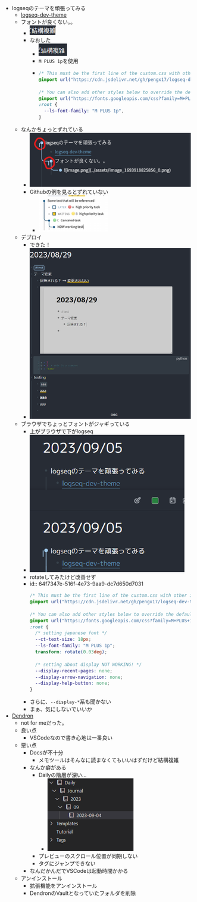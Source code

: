- logseqのテーマを頑張ってみる
	- [logseq-dev-theme](https://github.com/pengx17/logseq-dev-theme)
	- フォントが良くない。。
		- ![image.png](../assets/image_1693918825856_0.png)
		- なおした
			- ![image.png](../assets/image_1693919342420_0.png)
			- `M PLUS 1p`を使用
			- ```css
			  /* This must be the first line of the custom.css with other import rules */
			  @import url("https://cdn.jsdelivr.net/gh/pengx17/logseq-dev-theme@main/custom.css");
			  
			  /* You can also add other styles below to override the default theme values */
			  @import url("https://fonts.googleapis.com/css?family=M+PLUS+1p");
			  :root {
			    --ls-font-family: "M PLUS 1p",
			  }
			  ```
	- なんかちょっとずれている
		- ![image.png](../assets/image_1693919020182_0.png)
		- Githubの例を見るとずれていない
			- ![image.png](../assets/image_1693919061964_0.png)
	- デプロイ
		- できた！
		- ![image.png](../assets/image_1693920229050_0.png)
	- ブラウザでちょっとフォントがジャギっている
		- 上がブラウザで下がlogseq
		- ![image.png](../assets/image_1693922389518_0.png)
		- rotateしてみたけど改善せず
		- id:: 64f7347e-516f-4e73-9aa9-dc7d650d7031
		  ```css
		  /* This must be the first line of the custom.css with other import rules */
		  @import url("https://cdn.jsdelivr.net/gh/pengx17/logseq-dev-theme@main/custom.css");
		  
		  /* You can also add other styles below to override the default theme values */
		  @import url("https://fonts.googleapis.com/css?family=M+PLUS+1p");
		  :root {
		    /* setting japanese font */
		    --ct-text-size: 18px;
		    --ls-font-family: "M PLUS 1p";
		    transform: rotate(0.03deg);
		  
		    /* setting about display NOT WORKING! */
		    --display-recent-pages: none;
		    --display-arrow-navigation: none;
		    --display-help-button: none;
		  }
		  ```
		- さらに、`--display-*`系も聞かない
		- まぁ、気にしないでいいか
- [Dendron](https://wiki.dendron.so/)
	- not for meだった。
	- 良い点
		- VSCodeなので書き心地は一番良い
	- 悪い点
		- Docsが不十分
			- メモツールはそんなに読まなくてもいいはずだけど結構複雑
		- なんか癖がある
			- Dailyの階層が深い…
				- ![image.png](../assets/image_1693841192538_0.png)
			- プレビューのスクロール位置が同期しない
			- タグにジャンプできない
		- なんだかんだでVSCodeは起動時間かかる
	- アンインストール
		- 拡張機能をアンインストール
		- DendronのVaultとなっていたフォルダを削除